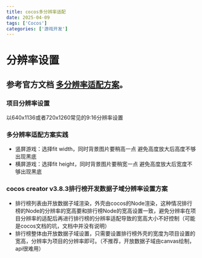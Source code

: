 ```yaml
---
title: cocos多分辨率适配
date: 2025-04-09
tags: ['Cocos']
categories: ['游戏开发']
---
```


# 分辨率设置

## 参考官方文档 [多分辨率适配方案](https://docs.cocos.com/creator/3.8/manual/zh/ui-system/components/engine/multi-resolution.html)。
### 项目分辨率设置
以640x1136或者720x1260常见的9:16分辨率设置
### 多分辨率适配方案实践
- 竖屏游戏：选择fit width，同时背景图片要稍高一点 避免高度放大后高度不够出现黑底
- 横屏游戏：选择fit height，同时背景图片要稍宽一点 避免高度放大后宽度不够出现黑底
### cocos creator v3.8.3排行榜开发数据子域分辨率设置方案
- 排行榜列表由开放数据子域渲染，外壳由cocos的Node渲染，这种情况排行榜的Node的分辨率的宽高要和排行榜Node的宽高设置一致，避免分辨率在项目分辨率的适配后再进行排行榜的分辨率适配导致的宽高大小不好控制（可能是cocos文档的坑，文档中并没有说明）
- 排行榜整体由开放数据子域设置，只需要设置排行榜外壳的宽度为项目设置的宽高，分辨率为项目的分辨率即可。（不推荐，开放数据子域由canvas绘制，api很难用）